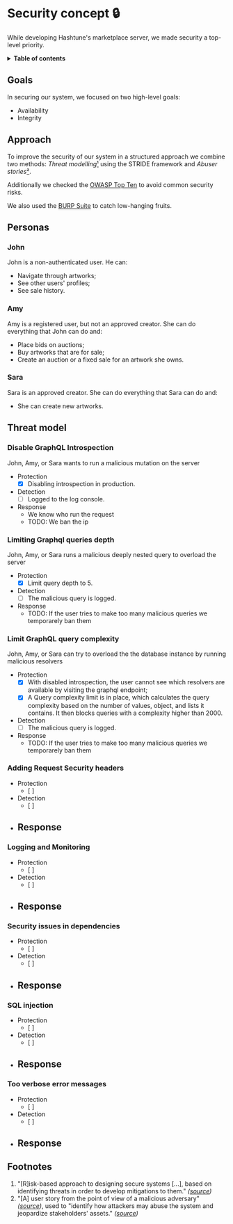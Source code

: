 # Security concept 🔒

While developing Hashtune's marketplace server, we made security a top-level priority.


<details>
<summary><b>Table of contents</b></summary>

- [Security concept 🔒](#security-concept-)
  - [Goals](#goals)
  - [Approach](#approach)
  - [Personas](#personas)
    - [John](#john)
    - [Amy](#amy)
    - [Sara](#sara)
  - [Threat model](#threat-model)
    - [Disable GraphQL Introspection](#disable-graphql-introspection)
    - [Limiting Graphql queries depth](#limiting-graphql-queries-depth)
    - [Limit GraphQL query complexity](#limit-graphql-query-complexity)
    - [Adding Request Security headers](#adding-request-security-headers)
    - [Logging and Monitoring](#logging-and-monitoring)
    - [Security issues in dependencies](#security-issues-in-dependencies)
    - [SQL injection](#sql-injection)
    - [Too verbose error messages](#too-verbose-error-messages)
  - [Footnotes](#footnotes)
</details>

## Goals
In securing our system, we focused on two high-level goals:
* Availability
* Integrity

## Approach
To improve the security of our system in a structured approach we combine two methods: _Threat modelling_[¹](#footnotes) using the STRIDE framework and _Abuser stories_[²](#footnotes).

Additionally we checked the [OWASP Top Ten](https://owasp.org/www-project-top-ten/) to avoid common security risks.

We also used the [BURP Suite](https://portswigger.net/burp) to catch low-hanging fruits.

## Personas

### John
John is a non-authenticated user. He can:
* Navigate through artworks;
* See other users' profiles;
* See sale history.

### Amy
Amy is a registered user, but not an approved creator. She can do everything that John can do and:
* Place bids on auctions;
* Buy artworks that are for sale;
* Create an auction or a fixed sale for an artwork she owns.

### Sara
Sara is an approved creator. She can do everything that Sara can do and:
* She can create new artworks.

## Threat model

### Disable GraphQL Introspection
John, Amy, or Sara wants to run a malicious mutation on the server
* Protection
	- [x] Disabling introspection in production.
* Detection
	- [ ] Logged to the log console.
* Response
    - We know who run the request
    - TODO: We ban the ip

### Limiting Graphql queries depth
John, Amy, or Sara runs a malicious deeply nested query to overload the server
* Protection
    - [x] Limit query depth to 5.
* Detection
	- [ ] The malicious query is logged.
* Response
    - TODO: If the user tries to make too many malicious queries we temporarely ban them

### Limit GraphQL query complexity
John, Amy, or Sara can try to overload the the database instance by running malicious resolvers
* Protection
    - [x] With disabled introspection, the user cannot see which resolvers are available by visiting the graphql endpoint;
	- [x] A Query complexity limit is in place, which calculates the query complexity based on the number of values, object, and lists it contains. It then blocks queries with a complexity higher than 2000.
* Detection
	- [ ] The malicious query is logged.
* Response
	- TODO: If the user tries to make too many malicious queries we temporarely ban them

### Adding Request Security headers

* Protection
    - [ ]
* Detection
    - [ ]
* Response
    - 
### Logging and Monitoring

* Protection
    - [ ]
* Detection
    - [ ]
* Response
    - 

### Security issues in dependencies

* Protection
    - [ ]
* Detection
    - [ ]
* Response
    - 

### SQL injection

* Protection
    - [ ]
* Detection
    - [ ]
* Response
    - 

### Too verbose error messages

* Protection
    - [ ]
* Detection
    - [ ]
* Response
    - 

## Footnotes
1. "[R]isk-based approach to designing secure systems [...], based on identifying threats in order to develop mitigations to them." _([source](https://martinfowler.com/articles/agile-threat-modelling.html))_
1. "[A] user story from the point of view of a malicious adversary" _([source](https://rietta.com/blog/what-is-an-abuser-story-software/))_, used to "identify how attackers may abuse the system and jeopardize stakeholders' assets." _([source](https://handouts.secappdev.org/handouts/2008/abuser%20stories.pdf))_
